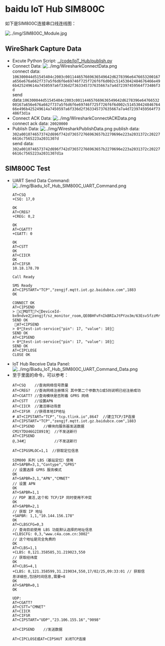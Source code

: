 # baidu IoT Hub SIM800C

如下是SIM800C连接串口线连线图：

![../img/SIM800C_Module.jpg](../img/SIM800C_Module.jpg)

## WireShark Capture Data

* Excute Python Script: [../code/IoT_Hub/publish.py](../code/IoT_Hub/publish.py)
* Connect Data:
  ![../img/WiresharkConnectData.png](../img/WiresharkConnectData.png)  
  connect data: `106300044d51545404c2003c001144657669636549642d6278396e6476653200167a656e676a662f737a5f6d6f6e69746f725f726f6f6d002c51453042484676466e496b425249614a7450597a6f336d2f363345737635667a7a4d72397459564f73486f3d`  
  send data:`106300044d51545404c2003c001144657669636549642d6278396e6476653200167a656e676a662f737a5f6d6f6e69746f725f726f6f6d002c51453042484676466e496b425249614a7450597a6f336d2f363345737635667a7a4d72397459564f73486f3d1a`
* Connect ACK Data:
  ![../img/WiresharkConnectACKData.png](../img/WiresharkConnectACKData.png)  
  connect ack data: `20020000`
* Publish Data:
  ![../img/WiresharkPublishData.png](../img/WiresharkPublishData.png)
  publish data: `302a0010746573742d696f742d736572766963657b2270696e223a2031372c202276616c7565223a2031307d`  
  send data: `302a0010746573742d696f742d736572766963657b2270696e223a2031372c202276616c7565223a2031307d1a`

## SIM800C Test

* UART Send Data Command:
  ![../img/Biadu_IoT_Hub_SIM800C_UART_Command.png](../img/Biadu_IoT_Hub_SIM800C_UART_Command.png)  
  ```
  AT+CSQ
  +CSQ: 17,0
  
  OK
  AT+CREG?
  +CREG: 0,2
  
  OK
  AT+CGATT?
  +CGATT: 0
  
  OK
  AT+CSTT
  OK
  AT+CIICR
  OK
  AT+CIFSR
  10.18.178.70
  
  Call Ready
  
  SMS Ready
  AT+CIPSTART="TCP","zengjf.mqtt.iot.gz.baidubce.com",1883
  OK
  
  CONNECT OK
  AT+CIPSEND
  > cMQTT?<DeviceId-bx9ndve2zengjf/sz_monitor_room,QE0BHFvFnIkBRIaJtPYzo3m/63Esv5fzzMr9tYVOsHo=
  SEND OK
   AT+CIPSEND
  > 0*test-iot-service{"pin": 17, "value": 10}
  SEND OK
  AT+CIPSEND
  > 0*test-iot-service{"pin": 17, "value": 10}
  SEND OK
  AT+CIPCLOSE
  CLOSE OK
  ```
* IoT Hub Receive Data Panel:
  ![../img/Biadu_IoT_Hub_SIM800C_UART_Command_Data.png](../img/Biadu_IoT_Hub_SIM800C_UART_Command_Data.png)
* 至于里面的命令，可以参考：
  ```
  AT+CSQ    //查询网络信号质量
  AT+CREG?  //查询网络注册情况 其中第二个参数为1或5则说明已经注册成功
  AT+CGATT? //查询模块是否附着 GPRS 网络
  AT+CSTT   //设置APN
  AT+CIICR  //激活移动场景
  AT+CIFSR  //获得本地IP地址
  # AT+CIPSTART="TCP","tcp.tlink.io",8647  //建立TCP/IP连接
  AT+CIPSTART="TCP","zengjf.mqtt.iot.gz.baidubce.com",1883
  AT+CIPSEND    //模块向服务器发送数据
  CM1Y7DU46G2I8919  //不发送新行
  AT+CIPSEND
  @,34#             //不发送新行 
  
  AT+CIPGSMLOC=1,1  //获取定位信息   
  
  SIM800 系列 LBS（基站定位）使用
  AT+SAPBR=3,1,"Contype","GPRS"
  // 设置选择 GPRS 服务模式
  OK
  AT+SAPBR=3,1,"APN","CMNET"
  // 设置 APN
  OK
  AT+SAPBR=1,1
  // PDP 激活,这个和 TCP/IP 同时使用不冲突
  OK
  AT+SAPBR=2,1
  // 获取 IP 地址
  +SAPBR: 1,1,"10.144.156.178"
  OK
  AT+CLBSCFG=0,3
  // 查询目前使用 LBS 功能默认选择的地址信息
  +CLBSCFG: 0,3,"www.c4a.com.cn:3002"
  // 这个地址是完全免费的
  OK
  AT+CLBS=1,1
  +CLBS: 0,121.358585,31.219023,550
  // 获取经纬度
  OK
  AT+CLBS=4,1
  +CLBS: 0,121.358599,31.219034,550,17/02/25,09:33:01 // 获取信
  息详细些,包括时间信息,需要+8
  OK
  AT+SAPBR=0,1
  OK      
  
  UDP:
  AT+CGATT?
  AT+CSTT="CMNET"
  AT+CIICR
  AT+CIFSR
  AT+CIPSTART="UDP","23.106.155.16","9098"
  
  AT+CIPSEND    //发送数据
  
  AT+CIPCLOSE或AT+CIPSHUT 关闭TCP连接
  ```
